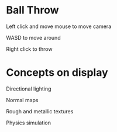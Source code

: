 # Ball Throw

Left click and move mouse to move camera

WASD to move around

Right click to throw

# Concepts on display

Directional lighting

Normal maps

Rough and metallic textures

Physics simulation

